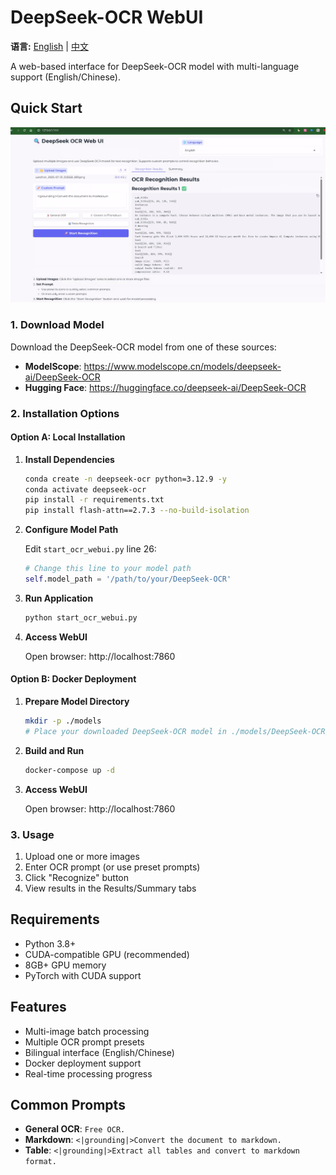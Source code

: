 # DeepSeek-OCR WebUI

**语言:** [English](README.md) | [中文](README_zh.md)

A web-based interface for DeepSeek-OCR model with multi-language support (English/Chinese).

## Quick Start
![images.png](images.png)


### 1. Download Model

Download the DeepSeek-OCR model from one of these sources:
- **ModelScope**: https://www.modelscope.cn/models/deepseek-ai/DeepSeek-OCR
- **Hugging Face**: https://huggingface.co/deepseek-ai/DeepSeek-OCR

### 2. Installation Options

#### Option A: Local Installation

1. **Install Dependencies**
   ```bash
   conda create -n deepseek-ocr python=3.12.9 -y
   conda activate deepseek-ocr
   pip install -r requirements.txt
   pip install flash-attn==2.7.3 --no-build-isolation
   
   ```

2. **Configure Model Path**
   
   Edit `start_ocr_webui.py` line 26:
   ```python
   # Change this line to your model path
   self.model_path = '/path/to/your/DeepSeek-OCR'
   ```

3. **Run Application**
   ```bash
   python start_ocr_webui.py
   ```

4. **Access WebUI**
   
   Open browser: http://localhost:7860

#### Option B: Docker Deployment

1. **Prepare Model Directory**
   ```bash
   mkdir -p ./models
   # Place your downloaded DeepSeek-OCR model in ./models/DeepSeek-OCR/
   ```

2. **Build and Run**
   ```bash
   docker-compose up -d
   ```

3. **Access WebUI**
   
   Open browser: http://localhost:7860

### 3. Usage

1. Upload one or more images
2. Enter OCR prompt (or use preset prompts)
3. Click "Recognize" button
4. View results in the Results/Summary tabs

## Requirements

- Python 3.8+
- CUDA-compatible GPU (recommended)
- 8GB+ GPU memory
- PyTorch with CUDA support

## Features

- Multi-image batch processing
- Multiple OCR prompt presets
- Bilingual interface (English/Chinese)
- Docker deployment support
- Real-time processing progress

## Common Prompts

- **General OCR**: `Free OCR.`
- **Markdown**: `<|grounding|>Convert the document to markdown.`
- **Table**: `<|grounding|>Extract all tables and convert to markdown format.`